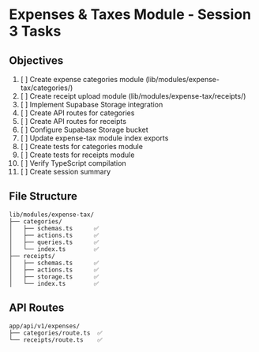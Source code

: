 # Expenses & Taxes Module - Session 3 Tasks

## Objectives
1. [ ] Create expense categories module (lib/modules/expense-tax/categories/)
2. [ ] Create receipt upload module (lib/modules/expense-tax/receipts/)
3. [ ] Implement Supabase Storage integration
4. [ ] Create API routes for categories
5. [ ] Create API routes for receipts
6. [ ] Configure Supabase Storage bucket
7. [ ] Update expense-tax module index exports
8. [ ] Create tests for categories module
9. [ ] Create tests for receipts module
10. [ ] Verify TypeScript compilation
11. [ ] Create session summary

## File Structure
```
lib/modules/expense-tax/
├── categories/
│   ├── schemas.ts      ✅
│   ├── actions.ts      ✅
│   ├── queries.ts      ✅
│   └── index.ts        ✅
├── receipts/
│   ├── schemas.ts      ✅
│   ├── actions.ts      ✅
│   ├── storage.ts      ✅
│   └── index.ts        ✅
```

## API Routes
```
app/api/v1/expenses/
├── categories/route.ts  ✅
└── receipts/route.ts    ✅
```
